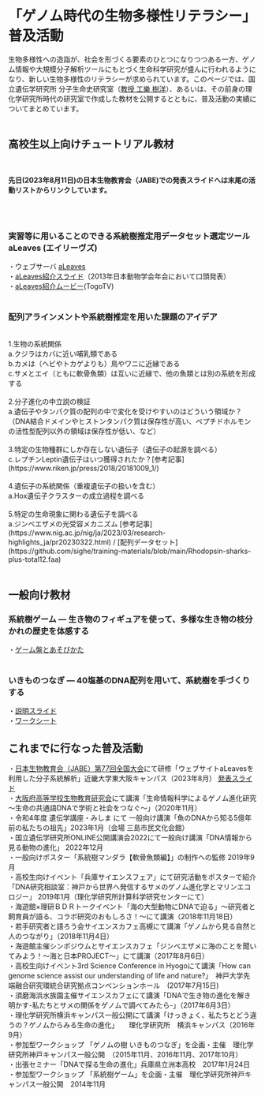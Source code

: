 # 「ゲノム時代の生物多様性リテラシー」普及活動

生物多様性への造詣が、社会を形づくる要素のひとつになりつつある一方、ゲノム情報や大規模分子解析ツールにもとづく生命科学研究が盛んに行われるようになり、新しい生物多様性のリテラシーが求められています。このページでは、国立遺伝学研究所 分子生命史研究室（[教授 工樂 樹洋](https://researchmap.jp/genombaum)）、あるいは、その前身の理化学研究所時代の研究室で作成した教材を公開するとともに、普及活動の実績についてまとめています。
<br>
<br>
## 高校生以上向けチュートリアル教材

<br>

**先日(2023年8月11日)の日本生物教育会（JABE)での発表スライドへは末尾の活動リストからリンクしています。**

<br>
<br>

### 実習等に用いることのできる系統樹推定用データセット選定ツール aLeaves (エイリーヴズ)

・ウェブサーバ [aLeaves](https://aleaves.riken.jp/aleaves/)<br>
・[aLeaves紹介スライド](https://www.slideshare.net/cdb_gras/brief-introduction-of-kuraku-zsj13a-leavesup)（2013年日本動物学会年会において口頭発表）<br>
・[aLeaves紹介ムービー](https://togotv.dbcls.jp/20140228.html)(TogoTV)<br>
<br>

### 配列アラインメントや系統樹推定を用いた課題のアイデア
<br>
1.生物の系統関係<br>
a.クジラはカバに近い哺乳類である<br>
b.カメは（ヘビやトカゲよりも）鳥やワニに近縁である<br>
c.サメとエイ（ともに軟骨魚類）は互いに近縁で、他の魚類とは別の系統を形成する<br>
<br>
2.分子進化の中立説の検証<br>
a.遺伝子やタンパク質の配列の中で変化を受けやすいのはどういう領域か？<br>
（DNA結合ドメインやヒストンタンパク質は保存性が高い、ペプチドホルモンの活性型配列以外の領域は保存性が低い、など）<br>
<br>
3.特定の生物種群にしか存在しない遺伝子（遺伝子の起源を調べる）<br>
c.レプチンLeptin遺伝子はいつ獲得されたか？[参考記事](https://www.riken.jp/press/2018/20181009_1/)<br>
<br>
4.遺伝子の系統関係（重複遺伝子の扱いを含む）<br>
a.Hox遺伝子クラスターの成立過程を調べる<br>
<br>
5.特定の生命現象に関わる遺伝子を調べる<br>
a.ジンベエザメの光受容メカニズム [参考記事](https://www.nig.ac.jp/nig/ja/2023/03/research-highlights_ja/pr20230322.html) / [配列データセット](https://github.com/sighe/training-materials/blob/main/Rhodopsin-sharks-plus-total12.faa) <br>
<br>

## 一般向け教材

### 系統樹ゲーム ― 生き物のフィギュアを使って、多様な生き物の枝分かれの歴史を体感する
・[ゲーム盤とあそびかた](https://github.com/sighe/tutorialJ/blob/main/%E7%B3%BB%E7%B5%B1%E6%A8%B9%E3%82%B2%E3%83%BC%E3%83%A0%E7%9B%A42023.pdf)
<br>
<br>
### いきものつなぎ ― 40塩基のDNA配列を用いて、系統樹を手づくりする
・[説明スライド]( https://github.com/sighe/tutorialJ/blob/main/%E3%81%84%E3%81%8D%E3%82%82%E3%81%AE%E3%81%A4%E3%81%AA%E3%81%8E%E3%83%BC%E8%AA%AC%E6%98%8E%E3%82%B9%E3%83%A9%E3%82%A4%E3%83%892016.pdf)<br>
・[ワークシート](https://github.com/sighe/tutorialJ/blob/main/%E3%81%84%E3%81%8D%E3%82%82%E3%81%AE%E3%81%A4%E3%81%AA%E3%81%8E%E3%83%AF%E3%83%BC%E3%82%AF%E3%82%B7%E3%83%BC%E3%83%882023J.pdf)

## これまでに行なった普及活動

・[日本生物教育会（JABE）第77回全国大会](https://sites.google.com/view/jabe77osaka/home?authuser=0)にて研修「ウェブサイトaLeavesを利用した分子系統解析」近畿大学東大阪キャンパス（2023年8月） [発表スライド](https://github.com/sighe/tutorialJ/blob/main/Kuraku-JABE2023Osaka.pdf)<br>
・[大阪府高等学校生物教育研究会](http://seiken.sub.jp/kakari/kouenkai/index.htm)にて講演「生命情報科学によるゲノム進化研究～生命の共通語DNAで学術と社会をつなぐ～」（2020年11月）<br>
・令和4年度 遺伝学講座・みしま にて 一般向け講演「魚のDNAから知る5億年前の私たちの祖先」2023年1月（会場 三島市民文化会館）<br>
・国立遺伝学研究所ONLINE公開講演会2022にて一般向け講演「DNA情報から見る動物の進化」 2022年12月<br>
・一般向けポスター「系統樹マンダラ【軟骨魚類編】」の制作への監修 2019年9月<br>
・高校生向けイベント「兵庫サイエンスフェア」にて研究活動をポスターで紹介「DNA研究相談室：神戸から世界へ発信するサメのゲノム進化学とマリンエコロジー」 2019年1月（理化学研究所計算科学研究センターにて）<br>
・海遊館×理研ＢＤＲトークイベント「海の大型動物にDNAで迫る」～研究者と飼育員が語る、コラボ研究のおもしろさ！～にて講演（2018年11月18日）<br>
・若手研究者と語ろう会サイエンスカフェ高槻にて講演「ゲノムから見る自然と人のつながり」（2018年11月4日）<br>
・海遊館主催シンポジウムとサイエンスカフェ「ジンベエザメに海のことを聞いてみよう！～海と日本PROJECT～」にて講演（2017年8月6日）<br>
・高校生向けイベント3rd Science Conference in Hyogoにて講演「How can genome science assist our understanding of life and nature?」　神戸大学先端融合研究環統合研究拠点コンベンションホール　(2017年7月15日)<br>
・須磨海浜水族園主催サイエンスカフェにて講演「DNAで生き物の進化を解き明かす-私たちとサメの関係をゲノムで調べてみたら-」（2017年6月3日）<br>
・理化学研究所横浜キャンパス一般公開にて講演「けっきょく、私たちとどう違うの？ゲノムからみる生命の進化」　　理化学研究所　横浜キャンパス（2016年9月）<br>
・参加型ワークショップ 「ゲノムの樹 いきものつなぎ」を企画・主催　理化学研究所神戸キャンパス一般公開　（2015年11月、2016年11月、2017年10月）<br>
・出張セミナー「DNAで探る生命の進化」兵庫県立洲本高校　2017年1月24日<br>
・参加型ワークショップ 「系統樹ゲーム」を企画・主催　理化学研究所神戸キャンパス一般公開　2014年11月<br>


